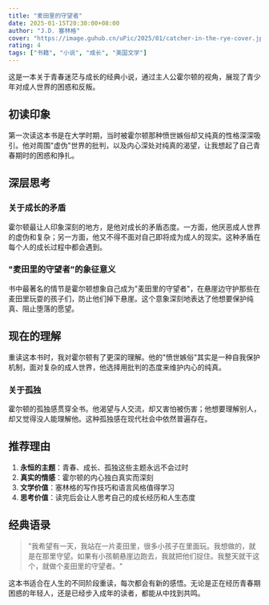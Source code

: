 ```yaml
---
title: "麦田里的守望者"
date: 2025-01-15T20:30:00+08:00
author: "J.D. 塞林格"
cover: "https://image.guhub.cn/uPic/2025/01/catcher-in-the-rye-cover.jpg"
rating: 4
tags: ["书籍", "小说", "成长", "美国文学"]
---
```


这是一本关于青春迷茫与成长的经典小说，通过主人公霍尔顿的视角，展现了青少年对成人世界的困惑和反叛。

## 初读印象

第一次读这本书是在大学时期，当时被霍尔顿那种愤世嫉俗却又纯真的性格深深吸引。他对周围"虚伪"世界的批判，以及内心深处对纯真的渴望，让我想起了自己青春期时的困惑和挣扎。

## 深层思考

### 关于成长的矛盾

霍尔顿最让人印象深刻的地方，是他对成长的矛盾态度。一方面，他厌恶成人世界的虚伪和复杂；另一方面，他又不得不面对自己即将成为成人的现实。这种矛盾在每个人的成长过程中都会遇到。

### "麦田里的守望者"的象征意义

书中最著名的情节是霍尔顿想象自己成为"麦田里的守望者"，在悬崖边守护那些在麦田里玩耍的孩子们，防止他们掉下悬崖。这个意象深刻地表达了他想要保护纯真、阻止堕落的愿望。

## 现在的理解

重读这本书时，我对霍尔顿有了更深的理解。他的"愤世嫉俗"其实是一种自我保护机制，面对复杂的成人世界，他选择用批判的态度来维护内心的纯真。

### 关于孤独

霍尔顿的孤独感贯穿全书。他渴望与人交流，却又害怕被伤害；他想要理解别人，却又觉得没人能理解他。这种孤独感在现代社会中依然普遍存在。

## 推荐理由

1. **永恒的主题**：青春、成长、孤独这些主题永远不会过时
2. **真实的情感**：霍尔顿的内心独白真实而深刻
3. **文学价值**：塞林格的写作技巧和语言风格值得学习
4. **思考价值**：读完后会让人思考自己的成长经历和人生态度

## 经典语录

> "我希望有一天，我站在一片麦田里，很多小孩子在里面玩。我想做的，就是在那里守望。如果有小孩朝悬崖边跑去，我就把他们捉住。我整天就干这个，就做个麦田里的守望者。"

这本书适合在人生的不同阶段重读，每次都会有新的感悟。无论是正在经历青春期困惑的年轻人，还是已经步入成年的读者，都能从中找到共鸣。
